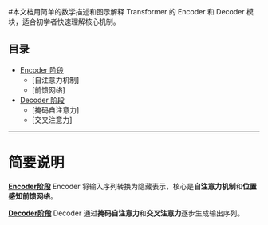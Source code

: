 #本文档用简单的数学描述和图示解释 Transformer 的 Encoder 和 Decoder 模块，适合初学者快速理解核心机制。

## 目录
- [Encoder 阶段](./Transformer_Encoder.md) 
  - [自注意力机制]  
  - [前馈网络] 
- [Decoder 阶段](./Transformer_Decoder.md) 
  - [掩码自注意力] 
  - [交叉注意力]
---
# 简要说明
**[Encoder阶段](./Transformer_Encoder.md)**
Encoder 将输入序列转换为隐藏表示，核心是**自注意力机制**和**位置感知前馈网络**。


**[Decoder阶段](./Transformer_Decoder.md)**
Decoder 通过**掩码自注意力**和**交叉注意力**逐步生成输出序列。
